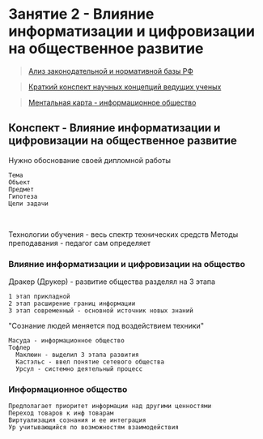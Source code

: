 # Занятие 2 - Влияние информатизации и цифровизации на общественное развитие


>[Ализ законодательной и нормативной базы РФ ](https://github.com/TradesMark/Problems_of_Informatization_education/blob/main/%D0%97%D0%B0%D0%BD%D1%8F%D1%82%D0%B8%D0%B5_2/%D0%B0%D0%BD%D0%B0%D0%BB%D0%B8%D0%B7%20%D0%B7%D0%B0%D0%BA%D0%BE%D0%BD%D0%BE%D0%B4%D0%B0%D1%82%D0%B5%D0%BB%D1%8C%D0%BD%D1%83%D1%8E%20%D0%B8%20%D0%BD%D0%BE%D1%80%D0%BC%D0%B0%D1%82%D0%B8%D0%B2%D0%BD%D1%83%D1%8E%20%D0%B1%D0%B0%D0%B7%D1%83%20%D0%A0%D0%A4.pdf)


>[Краткий конспект научных концепций ведущих ученых](https://github.com/TradesMark/Problems_of_Informatization_education/blob/main/%D0%97%D0%B0%D0%BD%D1%8F%D1%82%D0%B8%D0%B5_2/%D0%BA%D1%80%D0%B0%D1%82%D0%BA%D0%B8%D0%B9%20%D0%BA%D0%BE%D0%BD%D1%81%D0%BF%D0%B5%D0%BA%D1%82%20%D0%BD%D0%B0%D1%83%D1%87%D0%BD%D1%8B%D1%85%20%D0%BA%D0%BE%D0%BD%D1%86%D0%B5%D0%BF%D1%86%D0%B8%D0%B9%20%D0%B2%D0%B5%D0%B4%D1%83%D1%89%D0%B8%D1%85%20%D1%83%D1%87%D0%B5%D0%BD%D1%8B%D1%85.pdf)


>[Ментальная карта - информационное общество](https://github.com/TradesMark/Problems_of_Informatization_education/blob/main/%D0%97%D0%B0%D0%BD%D1%8F%D1%82%D0%B8%D0%B5_2/%D0%B8%D0%BD%D1%84%D0%BE%D1%80%D0%BC%D0%B0%D1%86%D0%B8%D0%BE%D0%BD%D0%BD%D0%BE%D0%B5-%D0%BE%D0%B1%D1%89%D0%B5%D1%81%D1%82%D0%B2%D0%BE.pdf)


## Конспект - Влияние информатизации и цифровизации на общественное развитие


Нужно обоснование своей дипломной работы 

    Тема
  	Объект
  	Предмет
  	Гипотеза
    Цели задачи
 

Технологии обучения - весь спектр технических средств 
Методы преподавания - педагог сам определяет 

### Влияние информатизации и цифровизации на общество

Дракер (Друкер) - развитие общества разделял на 3 этапа

    1 этап прикладной 
    2 этап расширение границ информации 
    3 этап современный - основной источник новых знаний 

"Сознание людей меняется под воздействием техники"

    Масуда - информационное общество 
    Тофлер 
	  Маклюин - выделил 3 этапа развития 
	  Кастэльс - ввел понятие сетевого общества 
	  Урсул - системно деятельный процесс  

### Информационное общество 

    Предполагает приоритет информации над другими ценностями 
    Переход товаров к инф товарам 
    Виртуализация сознания и ее интеграция 
    Ур учитывающийся по возможностям взаимодействия 
    
    
